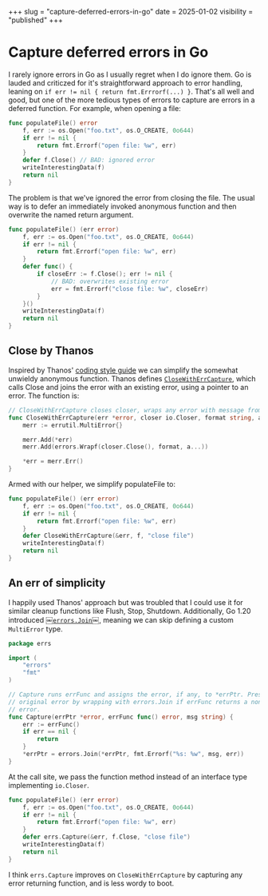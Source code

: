 +++
slug = "capture-deferred-errors-in-go"
date = 2025-01-02
visibility = "published"
+++

# Capture deferred errors in Go

I rarely ignore errors in Go as I usually regret when I do ignore them. Go is
lauded and criticzed for it's straightforward approach to error handling,
leaning on `if err != nil { return fmt.Errrorf(...) }`. That's all well and
good, but one of the more tedious types of errors to capture are errors in a
deferred function. For example, when opening a file:

```go
func populateFile() error
	f, err := os.Open("foo.txt", os.O_CREATE, 0o644)
	if err != nil {
		return fmt.Errorf("open file: %w", err)
	}
	defer f.Close() // BAD: ignored error
	writeInterestingData(f)
	return nil
}
```

The problem is that we've ignored the error from closing the file. The usual way
is to defer an immediately invoked anonymous function and then overwrite the
named return argument.

```go
func populateFile() (err error)
	f, err := os.Open("foo.txt", os.O_CREATE, 0o644)
	if err != nil {
		return fmt.Errorf("open file: %w", err)
	}
	defer func() {
		if closeErr := f.Close(); err != nil {
			// BAD: overwrites existing error
			err = fmt.Errorf("close file: %w", closeErr) 
		}
	}()
	writeInterestingData(f)
	return nil
}
```

## Close by Thanos

Inspired by Thanos' [coding style guide] we can simplify the somewhat unwieldy
anonymous function. Thanos defines [`CloseWithErrCapture`], which calls Close
and joins the error with an existing error, using a pointer to an error. The
function is:

[coding style guide]: https://thanos.io/tip/contributing/coding-style-guide.md/#defers-dont-forget-to-check-returned-errors
[`CloseWithErrCapture`]: https://github.com/thanos-io/thanos/blob/ca40906c83d94cfcbe4bcc181a286663aeb268d5/pkg/runutil/runutil.go#L156,

```go
// CloseWithErrCapture closes closer, wraps any error with message from fmt and args, and stores this in err.
func CloseWithErrCapture(err *error, closer io.Closer, format string, a ...interface{}) {
	merr := errutil.MultiError{}

	merr.Add(*err)
	merr.Add(errors.Wrapf(closer.Close(), format, a...))

	*err = merr.Err()
}
```

Armed with our helper, we simplify populateFile to:

```go
func populateFile() (err error)
	f, err := os.Open("foo.txt", os.O_CREATE, 0o644)
	if err != nil {
		return fmt.Errorf("open file: %w", err)
	}
	defer CloseWithErrCapture(&err, f, "close file")
	writeInterestingData(f)
	return nil
}
```

## An err of simplicity

I happily used Thanos' approach but was troubled that I could use it for similar
cleanup functions like Flush, Stop, Shutdown. Additionally, Go 1.20 introduced
[￼`errors.Join`￼](https://pkg.go.dev/errors#Join), meaning we can skip defining
a custom `MultiError` type.

```go
package errs

import (
	"errors"
	"fmt"
)

// Capture runs errFunc and assigns the error, if any, to *errPtr. Preserves the
// original error by wrapping with errors.Join if errFunc returns a non-nil
// error.
func Capture(errPtr *error, errFunc func() error, msg string) {
	err := errFunc()
	if err == nil {
		return
	}
	*errPtr = errors.Join(*errPtr, fmt.Errorf("%s: %w", msg, err))
}
```

At the call site, we pass the function method instead of an interface type
implementing `io.Closer`.

```go
func populateFile() (err error)
	f, err := os.Open("foo.txt", os.O_CREATE, 0o644)
	if err != nil {
		return fmt.Errorf("open file: %w", err)
	}
	defer errs.Capture(&err, f.Close, "close file")
	writeInterestingData(f)
	return nil
}
```

I think `errs.Capture` improves on `CloseWithErrCapture` by capturing any error
returning function, and is less wordy to boot.
